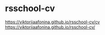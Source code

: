 # rsschool-cv
https://viktoriiaafonina.github.io/rsschool-cv/cv  
https://viktoriiaafonina.github.io/rsschool-cv/
